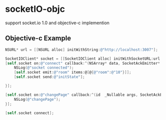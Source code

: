 # socketIO-objc
support socket.io 1.0 and objective-c implemention


## Objective-c Example
```objective-c
NSURL* url = [[NSURL alloc] initWithString:@"http://localhost:3007"];

SocketIOClient* socket = [[SocketIOClient alloc] initWithSocketURL:url config:@{@"log": @YES}];
[self.socket on:@"connect" callback:^(NSArray* data, SocketAckEmitter* ack) {
    NSLog(@"socket connected");
    [self.socket emit:@"room" items:@[@{@"room":@"10"}]];
    [self.socket send:@"initState"];

}];

[self.socket on:@"changePage" callback:^(id  _Nullable args, SocketAckEmitter * _Nullable ackEmitter) {
    NSLog(@"changePage");
}];

[self.socket connect];

```
